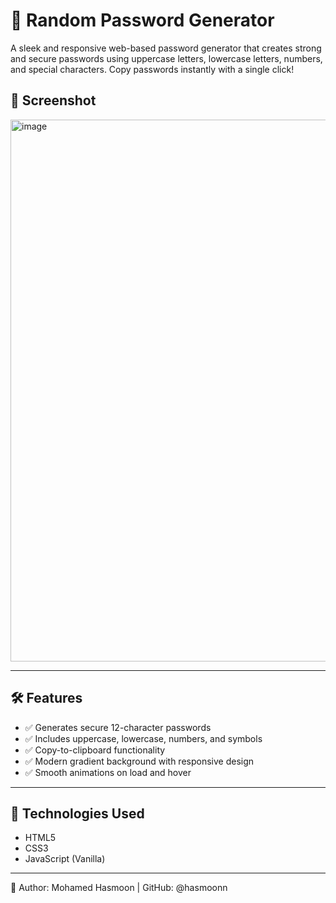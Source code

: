# 🔐 Random Password Generator

A sleek and responsive web-based password generator that creates strong and secure passwords using uppercase letters, lowercase letters, numbers, and special characters. Copy passwords instantly with a single click!

## 📸 Screenshot

<img width="1665" height="867" alt="image" src="https://github.com/user-attachments/assets/5a6e70bb-f98c-405d-b557-8d5af089467e" />

---

## 🛠️ Features

- ✅ Generates secure 12-character passwords
- ✅ Includes uppercase, lowercase, numbers, and symbols
- ✅ Copy-to-clipboard functionality
- ✅ Modern gradient background with responsive design
- ✅ Smooth animations on load and hover

---

## 🧾 Technologies Used

- HTML5
- CSS3
- JavaScript (Vanilla)

---

🙋 Author:
Mohamed Hasmoon | 
GitHub: @hasmoonn

